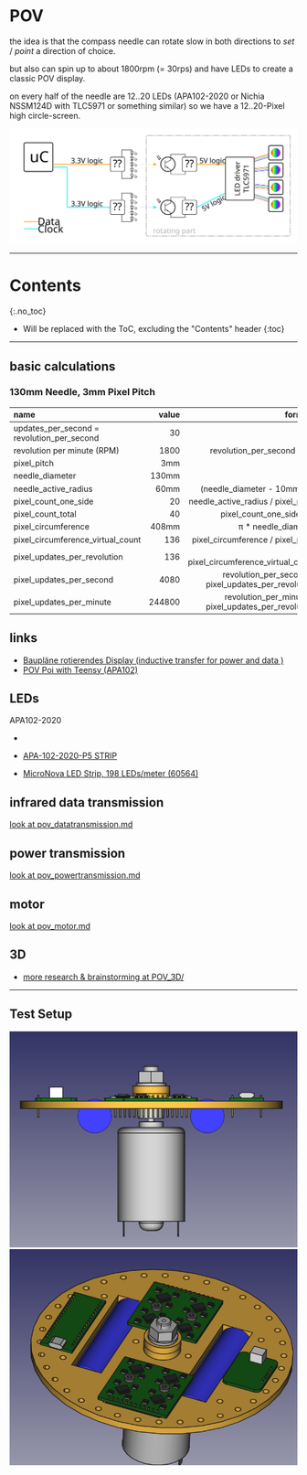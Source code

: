 <!--lint disable list-item-indent-->
<!--lint disable list-item-bullet-indent-->
# POV

the idea is that the compass needle can rotate slow in both directions to *set* / *point* a direction of choice.

but also can spin up to about 1800rpm (= 30rps) and have LEDs to create a classic POV display.

on every half of the needle are 12..20 LEDs (APA102-2020 or Nichia NSSM124D with TLC5971 or something similar)
so we have a 12..20-Pixel high circle-screen.

![pov concept overview](pov_concept_overview.svg)

---
# Contents
{:.no_toc}

* Will be replaced with the ToC, excluding the "Contents" header
{:toc}
---

## basic calculations

### 130mm Needle, 3mm Pixel Pitch

| name                                       | value   | formula             |
| :----------------------------------------- | ------: | ------------------: |
| updates_per_second = revolution_per_second | 30      |                     |
| revolution per minute (RPM)                | 1800    | revolution_per_second * 60 |
| pixel_pitch                                | 3mm     |                     |
| needle_diameter                            | 130mm   |                     |
| needle_active_radius                       | 60mm    | (needle_diameter - 10mm) / 2 |
| pixel_count_one_side                       | 20      | needle_active_radius / pixel_pitch |
| pixel_count_total                          | 40      | pixel_count_one_side * 2 |
| pixel_circumference                        | 408mm   | π * needle_diameter |
| pixel_circumference_virtual_count          | 136     | pixel_circumference / pixel_pitch |
| pixel_updates_per_revolution               | 136     | = pixel_circumference_virtual_count |
| pixel_updates_per_second                   | 4080    | revolution_per_second * pixel_updates_per_revolution |
| pixel_updates_per_minute                   | 244800  | revolution_per_minute * pixel_updates_per_revolution |


## links
- [Baupläne rotierendes Display (inductive transfer for power and data )](https://www.mikrocontroller.net/topic/80808#675198)
- [POV Poi with Teensy (APA102)](https://forum.pjrc.com/threads/30020-Teensy-APA102-POV-Poi-Pixel-Poi-Build-Tutorial/page11)

## LEDs
APA102-2020
- []()

- [APA-102-2020-P5 STRIP](http://neon-world.com/en/product_detail.php?cid=94&id=230)
- [MicroNova LED Strip, 198 LEDs/meter (60564)](https://solarbotics.com/product/60564/)


## infrared data transmission
[look at pov_datatransmission.md](pov_datatransmission.md)

## power transmission
[look at pov_powertransmission.md](pov_powertransmission.md)

## motor
[look at pov_motor.md](pov_motor.md)

## 3D
- [more research & brainstorming at POV_3D/](POV_3D/readme.md)

---

## Test Setup
![Test Setup design front view](POV_testsetup__frontview.png)
![Test Setup design top view](POV_testsetup__topview.png)
